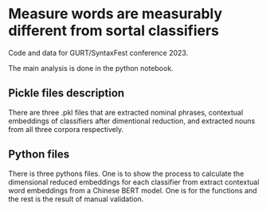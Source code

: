 # Measure words are measurably different from sortal classifiers
Code and data for GURT/SyntaxFest conference 2023.

The main analysis is done in the python notebook.

## Pickle files description
There are three .pkl files that are extracted nominal phrases, contextual embeddings of classifiers after dimentional reduction, and extracted nouns from all three corpora respectively.

## Python files
There is three pythons files.
One is to show the process to calculate the dimensional reduced embeddings for each classifier from extract contextual word embeddings from a Chinese BERT model. One is for the functions and the rest is the result of manual validation.

